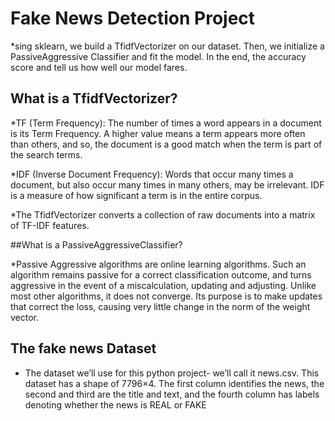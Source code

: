 # Fake News Detection Project
*sing sklearn, we build a TfidfVectorizer on our dataset. Then, we initialize a PassiveAggressive Classifier and fit the model. In the end, the accuracy score and tell us how well our model fares.

## What is a TfidfVectorizer?
*TF (Term Frequency): The number of times a word appears in a document is its Term Frequency. A higher value means a term appears more often than others, and so, the document is a good match when the term is part of the search terms.

*IDF (Inverse Document Frequency): Words that occur many times a document, but also occur many times in many others, may be irrelevant. IDF is a measure of how significant a term is in the entire corpus.

*The TfidfVectorizer converts a collection of raw documents into a matrix of TF-IDF features.

##What is a PassiveAggressiveClassifier?

*Passive Aggressive algorithms are online learning algorithms. Such an algorithm remains passive for a correct classification outcome, and turns aggressive in the event of a miscalculation, updating and adjusting. Unlike most other algorithms, it does not converge. Its purpose is to make updates that correct the loss, causing very little change in the norm of the weight vector.

## The fake news Dataset

* The dataset we’ll use for this python project- we’ll call it news.csv. This dataset has a shape of 7796×4. The first column identifies the news, the second and third     are the title and text, and the fourth column has labels denoting whether the news is REAL or FAKE
